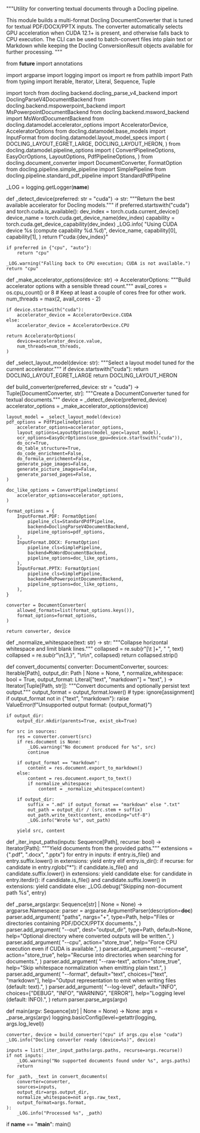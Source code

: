 """Utility for converting textual documents through a Docling pipeline.

This module builds a multi-format Docling DocumentConverter that
is tuned for textual PDF/DOCX/PPTX inputs. The converter automatically
selects GPU acceleration when CUDA 12.1+ is present, and otherwise falls
back to CPU execution. The CLI can be used to batch-convert files into
plain text or Markdown while keeping the Docling ConversionResult objects
available for further processing.
"""

from __future__ import annotations

import argparse
import logging
import os
import re
from pathlib import Path
from typing import Iterable, Iterator, Literal, Sequence, Tuple

import torch
from docling.backend.docling_parse_v4_backend import DoclingParseV4DocumentBackend
from docling.backend.mspowerpoint_backend import MsPowerpointDocumentBackend
from docling.backend.msword_backend import MsWordDocumentBackend
from docling.datamodel.accelerator_options import AcceleratorDevice, AcceleratorOptions
from docling.datamodel.base_models import InputFormat
from docling.datamodel.layout_model_specs import (
    DOCLING_LAYOUT_EGRET_LARGE,
    DOCLING_LAYOUT_HERON,
)
from docling.datamodel.pipeline_options import (
    ConvertPipelineOptions,
    EasyOcrOptions,
    LayoutOptions,
    PdfPipelineOptions,
)
from docling.document_converter import DocumentConverter, FormatOption
from docling.pipeline.simple_pipeline import SimplePipeline
from docling.pipeline.standard_pdf_pipeline import StandardPdfPipeline


_LOG = logging.getLogger(__name__)


def _detect_device(preferred: str = "cuda") -> str:
    """Return the best available accelerator for Docling models."""
    if preferred.startswith("cuda") and torch.cuda.is_available():
        dev_index = torch.cuda.current_device()
        device_name = torch.cuda.get_device_name(dev_index)
        capability = torch.cuda.get_device_capability(dev_index)
        _LOG.info(
            "Using CUDA device %s (compute capability %d.%d)",
            device_name,
            capability[0],
            capability[1],
        )
        return f"cuda:{dev_index}"

    if preferred in {"cpu", "auto"}:
        return "cpu"

    _LOG.warning("Falling back to CPU execution; CUDA is not available.")
    return "cpu"


def _make_accelerator_options(device: str) -> AcceleratorOptions:
    """Build accelerator options with a sensible thread count."""
    avail_cores = os.cpu_count() or 8
    # Keep at least a couple of cores free for other work.
    num_threads = max(2, avail_cores - 2)

    if device.startswith("cuda"):
        accelerator_device = AcceleratorDevice.CUDA
    else:
        accelerator_device = AcceleratorDevice.CPU

    return AcceleratorOptions(
        device=accelerator_device.value,
        num_threads=num_threads,
    )


def _select_layout_model(device: str):
    """Select a layout model tuned for the current accelerator."""
    if device.startswith("cuda"):
        return DOCLING_LAYOUT_EGRET_LARGE
    return DOCLING_LAYOUT_HERON


def build_converter(preferred_device: str = "cuda") -> Tuple[DocumentConverter, str]:
    """Create a DocumentConverter tuned for textual documents."""
    device = _detect_device(preferred_device)
    accelerator_options = _make_accelerator_options(device)

    layout_model = _select_layout_model(device)
    pdf_options = PdfPipelineOptions(
        accelerator_options=accelerator_options,
        layout_options=LayoutOptions(model_spec=layout_model),
        ocr_options=EasyOcrOptions(use_gpu=device.startswith("cuda")),
        do_ocr=True,
        do_table_structure=True,
        do_code_enrichment=False,
        do_formula_enrichment=False,
        generate_page_images=False,
        generate_picture_images=False,
        generate_parsed_pages=False,
    )

    doc_like_options = ConvertPipelineOptions(
        accelerator_options=accelerator_options,
    )

    format_options = {
        InputFormat.PDF: FormatOption(
            pipeline_cls=StandardPdfPipeline,
            backend=DoclingParseV4DocumentBackend,
            pipeline_options=pdf_options,
        ),
        InputFormat.DOCX: FormatOption(
            pipeline_cls=SimplePipeline,
            backend=MsWordDocumentBackend,
            pipeline_options=doc_like_options,
        ),
        InputFormat.PPTX: FormatOption(
            pipeline_cls=SimplePipeline,
            backend=MsPowerpointDocumentBackend,
            pipeline_options=doc_like_options,
        ),
    }

    converter = DocumentConverter(
        allowed_formats=list(format_options.keys()),
        format_options=format_options,
    )

    return converter, device


def _normalize_whitespace(text: str) -> str:
    """Collapse horizontal whitespace and limit blank lines."""
    collapsed = re.sub(r"[\t ]+", " ", text)
    collapsed = re.sub(r"\n{3,}", "\n\n", collapsed)
    return collapsed.strip()


def convert_documents(
    converter: DocumentConverter,
    sources: Iterable[Path],
    output_dir: Path | None = None,
    *,
    normalize_whitespace: bool = True,
    output_format: Literal["text", "markdown"] = "text",
) -> Iterator[Tuple[Path, str]]:
    """Convert documents and optionally persist text output."""
    output_format = output_format.lower()  # type: ignore[assignment]
    if output_format not in {"text", "markdown"}:
        raise ValueError(f"Unsupported output format: {output_format}")

    if output_dir:
        output_dir.mkdir(parents=True, exist_ok=True)

    for src in sources:
        res = converter.convert(src)
        if res.document is None:
            _LOG.warning("No document produced for %s", src)
            continue

        if output_format == "markdown":
            content = res.document.export_to_markdown()
        else:
            content = res.document.export_to_text()
            if normalize_whitespace:
                content = _normalize_whitespace(content)

        if output_dir:
            suffix = ".md" if output_format == "markdown" else ".txt"
            out_path = output_dir / (src.stem + suffix)
            out_path.write_text(content, encoding="utf-8")
            _LOG.info("Wrote %s", out_path)

        yield src, content


def _iter_input_paths(inputs: Sequence[Path], recurse: bool) -> Iterator[Path]:
    """Yield documents from the provided paths."""
    extensions = {".pdf", ".docx", ".pptx"}
    for entry in inputs:
        if entry.is_file() and entry.suffix.lower() in extensions:
            yield entry
        elif entry.is_dir():
            if recurse:
                for candidate in entry.rglob("*"):
                    if candidate.is_file() and candidate.suffix.lower() in extensions:
                        yield candidate
            else:
                for candidate in entry.iterdir():
                    if candidate.is_file() and candidate.suffix.lower() in extensions:
                        yield candidate
        else:
            _LOG.debug("Skipping non-document path %s", entry)


def _parse_args(argv: Sequence[str] | None = None) -> argparse.Namespace:
    parser = argparse.ArgumentParser(description=__doc__)
    parser.add_argument(
        "paths",
        nargs="+",
        type=Path,
        help="Files or directories containing PDF/DOCX/PPTX documents.",
    )
    parser.add_argument(
        "--out",
        dest="output_dir",
        type=Path,
        default=None,
        help="Optional directory where converted outputs will be written.",
    )
    parser.add_argument(
        "--cpu",
        action="store_true",
        help="Force CPU execution even if CUDA is available.",
    )
    parser.add_argument(
        "--recurse",
        action="store_true",
        help="Recurse into directories when searching for documents.",
    )
    parser.add_argument(
        "--raw-text",
        action="store_true",
        help="Skip whitespace normalization when emitting plain text.",
    )
    parser.add_argument(
        "--format",
        default="text",
        choices=["text", "markdown"],
        help="Output representation to emit when writing files (default: text).",
    )
    parser.add_argument(
        "--log-level",
        default="INFO",
        choices=["DEBUG", "INFO", "WARNING", "ERROR"],
        help="Logging level (default: INFO).",
    )
    return parser.parse_args(argv)


def main(argv: Sequence[str] | None = None) -> None:
    args = _parse_args(argv)
    logging.basicConfig(level=getattr(logging, args.log_level))

    converter, device = build_converter("cpu" if args.cpu else "cuda")
    _LOG.info("Docling converter ready (device=%s)", device)

    inputs = list(_iter_input_paths(args.paths, recurse=args.recurse))
    if not inputs:
        _LOG.warning("No supported documents found under %s", args.paths)
        return

    for _path, _text in convert_documents(
        converter=converter,
        sources=inputs,
        output_dir=args.output_dir,
        normalize_whitespace=not args.raw_text,
        output_format=args.format,
    ):
        _LOG.info("Processed %s", _path)


if __name__ == "__main__":
    main()
